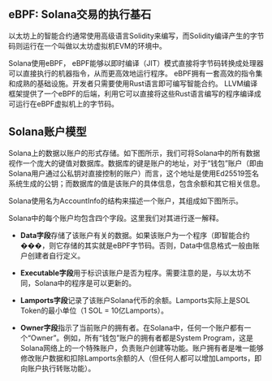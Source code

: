 ## **eBPF: Solana交易的执行基石**

以太坊上的智能合约通常使用高级语言Solidity来编写，而Solidity编译产生的字节码则运行在一个叫做以太坊虚拟机EVM的环境中。

Solana使用eBPF， eBPF能够以即时编译（JIT）模式直接将字节码转换成处理器可以直接执行的机器指令，从而更高效地运行程序。
eBPF拥有一套高效的指令集和成熟的基础设施。开发者只需要使用Rust语言即可编写智能合约。
LLVM编译框架提供了一个eBPF的后端，利用它可以直接将这些Rust语言编写的程序编译成可运行在eBPF虚拟机上的字节码。

## Solana账户模型

Solana上的数据以账户的形式存储。如下图所示，我们可将Solana中的所有数据视作一个庞大的键值对数据库。数据库的键是账户的地址，对于“钱包”账户（即由Solana用户通过公私钥对直接控制的账户）而言，这个地址是使用Ed25519签名系统生成的公钥；而数据库的值是该账户的具体信息，包含余额和其它相关信息。

Solana使用名为AccountInfo的结构来描述一个账户，其组成如下图所示。

Solana中的每个账户均包含四个字段。这里我们对其进行逐一解释。
*   **Data字段**存储了该账户有关的数据。如果该账户为一个程序（即智能合约���，则它存储的其实就是eBPF字节码。否则，Data中信息格式一般由账户创建者自行定义。
    
*   **Executable字段**用于标识该账户是否为程序。需要注意的是，与以太坊不同，Solana中的程序是可以更新的。
    
*   **Lamports字段**记录了该账户Solana代币的余额。Lamports实际上是SOL Token的最小单位（1 SOL = 10亿Lamports）。
    
*   **Owner字段**指示了当前账户的拥有者。在Solana中，任何一个账户都有一个“Owner”。例如，所有“钱包”账户的拥有者都是System Program，这是Solana网络上的一个特殊账户，负责账户创建等功能。账户拥有者是唯一能够修改账户数据和扣除Lamports余额的人（但任何人都可以增加Lamports，即向账户执行转账功能）。
